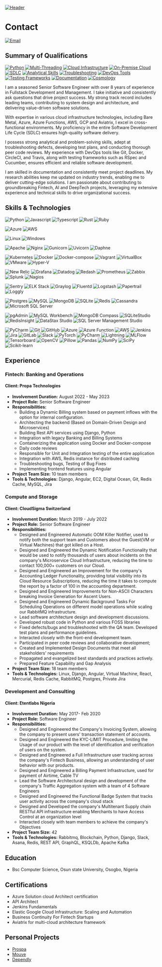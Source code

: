 [![Header](https://camo.githubusercontent.com/c1dcb74cc1c1835b1d716f5051499a2814c683c806b15f04b0eba492863703e9/68747470733a2f2f63646e2e6472696262626c652e636f6d2f75736572732f3733303730332f73637265656e73686f74732f363538313234332f6176656e746f2e676966 "LinkedIn Profile")](https://www.linkedin.com/in/okayjosh/)


# Contact
[![Email](https://img.shields.io/badge/Email-joshua%40etentlabs.com-brightgreen)](mailto:joshua@etentlabs.com)

## Summary of Qualifications
[![Python](https://img.shields.io/badge/Python-Language-blue)](https://www.python.org/)
[![Multi-Threading](https://img.shields.io/badge/Multi--Threading-Skills-brightgreen)](https://en.wikipedia.org/wiki/Multithreading_(computer_architecture))
[![Cloud Infrastructure](https://img.shields.io/badge/Cloud%20Infrastructure-Bare%20Metal%2C%20Azure%2C%20AWS%2C%20Aviatrix-blueviolet)](https://aws.amazon.com/)
[![On-Premise Cloud](https://img.shields.io/badge/On--Premise%20Cloud-Experience-yellowgreen)](https://en.wikipedia.org/wiki/On-premises_software)
[![SDLC](https://img.shields.io/badge/SDLC-Well--Versedinformational)](https://en.wikipedia.org/wiki/Systems_development_life_cycle)
[![Analytical Skills](https://img.shields.io/badge/Analytical%20Skills-Strong-critical)](https://en.wikipedia.org/wiki/Analytical_skill)
[![Troubleshooting](https://img.shields.io/badge/Troubleshooting-Defects%2FBugs-important)](https://en.wikipedia.org/wiki/Troubleshooting)
[![DevOps Tools](https://img.shields.io/badge/DevOps%20Tools-Git%2C%20Docker%2C%20CircleCI%2C%20Travis%2C%20Kubernetes-blue)](https://en.wikipedia.org/wiki/DevOps)
[![Testing Frameworks](https://img.shields.io/badge/Testing%20Frameworks-Pytest%2C%20Jest-success)](https://en.wikipedia.org/wiki/Software_testing)
[![Documentation](https://img.shields.io/badge/Documentation-Proficient-important)](https://en.wikipedia.org/wiki/Software_documentation)
[![Cosmology](https://img.shields.io/badge/Cosmology-Deep%20Interest-lightgrey)](https://en.wikipedia.org/wiki/Cosmology)

I am a seasoned Senior Software Engineer with over 8 years of experience in Fullstack Development and Management. I take initiative and consistently ask questions that drive project success. My strong track record includes leading teams, contributing to system design and architecture, and delivering value-driven software solutions.

With expertise in various cloud infrastructure technologies, including Bare Metal, Azure, Azure Functions, AWS, GCP and Aviatrix, I excel in cross-functional environments. My proficiency in the entire Software Development Life Cycle (SDLC) ensures high-quality software delivery.

I possess strong analytical and problem-solving skills, adept at troubleshooting defects, developing test plans, and conducting thorough peer code reviews. My experience with DevOps tools like Git, Docker, CircleCI, and Travis, along with testing frameworks such as RSpec and Cucumber, ensures efficient and reliable software development.

I am skilled in documentation and consistently meet project deadlines. My research abilities keep me updated on industry trends, enabling me to deliver cutting-edge solutions. I am passionate about contributing to groundbreaking Fintech, AI and DeepTech projects, leveraging my extensive experience and technical skills to drive organizational success.


## Skills & Technologies
![Python](https://img.shields.io/badge/Python-Language-blue)
![Javascript](https://img.shields.io/badge/Javascript-Language-yellow)
![Typescript](https://img.shields.io/badge/Typescript-Language-brightgreen) 
![Rust](https://img.shields.io/badge/Rust-Language-orange) ![Ruby](https://img.shields.io/badge/Ruby-Language-red)

![Azure](https://img.shields.io/badge/Azure-Bear%20metal%2C%20Azure%2C%20Azure%20Functions%2C%20AWS%2C%20Aviatrix-blue)
![AWS](https://img.shields.io/badge/AWS-Amazon%20EC2%2C%20Amazon%20ECS%2C%20Amazon%20Elastic%20BeanStalk%2C%20AWS%20Lambda%2C%20Amazon%20ElastiCache%2C%20AWS%20IAM%2C%20Amazon%20API%20GateWay%2C%20Amazon%20SES-yellow)

![Linux](https://img.shields.io/badge/Linux-OS-green) ![Windows](https://img.shields.io/badge/Windows-OS-blue)

![Apache](https://img.shields.io/badge/Apache-Server-blue) ![Nginx](https://img.shields.io/badge/Nginx-Server-green) ![Gunicorn](https://img.shields.io/badge/Gunicorn-Server-yellow) ![Uvicorn](https://img.shields.io/badge/Uvicorn-Server-orange) ![Daphne](https://img.shields.io/badge/Daphne-Server-red)

![Kubernetes](https://img.shields.io/badge/Kubernetes-Virtualization%20Tool-blue)
![Docker](https://img.shields.io/badge/Docker-Virtualization%20Tool-blue) ![Docker-compose](https://img.shields.io/badge/Docker--compose-Virtualization%20Tool-blue) ![Vagrant](https://img.shields.io/badge/Vagrant-Virtualization%20Tool-orange)
![VirtualBox](https://img.shields.io/badge/VirtualBox-Virtualization%20Tool-yellow)
![VMware](https://img.shields.io/badge/VMware-Virtualization%20Tool-red)
![Hyper-V](https://img.shields.io/badge/Hyper--V-Virtualization%20Tool-lightgrey)

![New Relic](https://img.shields.io/badge/New%20Relic-Monitoring%20Tool-blue) ![Grafana](https://img.shields.io/badge/Grafana-Monitoring%20Tool-orange) ![Datadog](https://img.shields.io/badge/Datadog-Monitoring%20Tool-yellow) ![Redash](https://img.shields.io/badge/Redash-Monitoring%20Tool-red) ![Prometheus](https://img.shields.io/badge/Prometheus-Monitoring%20Tool-brightgreen) ![Zabbix](https://img.shields.io/badge/Zabbix-Monitoring%20Tool-important) ![Splunk](https://img.shields.io/badge/Splunk-Monitoring%20Tool-lightgrey) ![Nagios](https://img.shields.io/badge/Nagios-Monitoring%20Tool-blueviolet)

![Sentry](https://img.shields.io/badge/Sentry-Logging%20Tool-blue)
![ELK Stack](https://img.shields.io/badge/ELK%20Stack-Logging%20Tool-green)
![Graylog](https://img.shields.io/badge/Graylog-Logging%20Tool-yellow)
![Fluentd](https://img.shields.io/badge/Fluentd-Logging%20Tool-orange)
![Logstash](https://img.shields.io/badge/Logstash-Logging%20Tool-red)
![Papertrail](https://img.shields.io/badge/Papertrail-Logging%20Tool-lightgrey)
![Loggly](https://img.shields.io/badge/Loggly-Logging%20Tool-blueviolet)

![Postgres](https://img.shields.io/badge/Postgres-Database-blue)
![MySQL](https://img.shields.io/badge/MySQL-Database-green)
![MongoDB](https://img.shields.io/badge/MongoDB-Database-yellow)
![SQLite](https://img.shields.io/badge/SQLite-Database-orange)
![Redis](https://img.shields.io/badge/Redis-Database-red)
![Cassandra](https://img.shields.io/badge/Cassandra-Database-lightgrey)
![Microsoft SQL Server](https://img.shields.io/badge/Microsoft%20SQL%20Server-Database-blueviolet)

![pgAdmin](https://img.shields.io/badge/pgAdmin-Management%20Tool-blue)
![MySQL Workbench](https://img.shields.io/badge/MySQL%20Workbench-Management%20Tool-green)
![MongoDB Compass](https://img.shields.io/badge/MongoDB%20Compass-Management%20Tool-yellow)
![SQLiteStudio](https://img.shields.io/badge/SQLiteStudio-Management%20Tool-orange)
![RedisInsight](https://img.shields.io/badge/RedisInsight-Management%20Tool-red)
![DataStax Studio](https://img.shields.io/badge/DataStax%20Studio-Management%20Tool-lightgrey)
![SQL Server Management Studio](https://img.shields.io/badge/SQL%20Server%20Management%20Studio-Management%20Tool-blueviolet)

![PyCharm](https://img.shields.io/badge/PyCharm-IDE-blue)
![Git](https://img.shields.io/badge/Git-Version%20Control-green)
![GitHub](https://img.shields.io/badge/GitHub-Version%20Control-yellow)
![Azure](https://img.shields.io/badge/Azure-Cloud%20Provider-orange)
![Azure Function](https://img.shields.io/badge/Azure%20Function-Serverless%20Computing-red)
![AWS](https://img.shields.io/badge/AWS-Cloud%20Provider-lightgrey)
![Jenkins](https://img.shields.io/badge/Jenkins-Continuous%20Integration-blueviolet)
![Jira](https://img.shields.io/badge/Jira-Project%20Management-blue)
![GitLab](https://img.shields.io/badge/GitLab-Version%20Control-orange)
![Slack](https://img.shields.io/badge/Slack-Communication-yellow)
![PyTorch](https://img.shields.io/badge/PyTorch-Machine%20Learning-red)
![PyCharm](https://img.shields.io/badge/PyCharm-IDE-lightgrey)
![Lightning](https://img.shields.io/badge/Lightning-Machine%20Learning-blueviolet)
![MLFlow](https://img.shields.io/badge/MLFlow-Machine%20Learning-blue)
![Tensorboard](https://img.shields.io/badge/Tensorboard-Machine%20Learning-brightgreen)
![OpenCV](https://img.shields.io/badge/OpenCV-Computer%20Vision-orange)
![Pillow](https://img.shields.io/badge/Pillow-Image%20Processing-yellow)
![Pandas](https://img.shields.io/badge/Pandas-Data%20Analysis-red)
![NumPy](https://img.shields.io/badge/NumPy-Data%20Analysis-lightgrey)
![SciPy](https://img.shields.io/badge/SciPy-Scientific%20Computing-blue)
![Scikit-learn](https://img.shields.io/badge/Scikit%20learn-Machine%20Learning-blueviolet)

## Experience

### Fintech: Banking and Operations
#### Client: Propa Technologies
- **Involvement Duration:** August 2022 - May 2023
- **Project Role:** Senior Software Engineer
- **Responsibilities:**
  - Building a Dynamic Billing system based on payment inflows with the option for internal configuration.
  - Architecting the backend (Based on Domain-Driven Design and Microservices)
  - Building Rest API services using Django, Python
  - Integration with legacy Banking and Billing Systems
  - Containerizing the application using Docker and Docker-compose
  - Daily code reviews
  - Responsible for Unit and Integration testing of the entire application
  - Integration with AWS, Redis instance for distributed caching
  - Troubleshooting bugs, Testing of Bug Fixes
  - Implementing frontend features using Angular
- **Project Team Size:** 10 team members
- **Tools & Technologies:** Django, Angular, EC2, Digital Ocean, Git, Redis Cache, MySQL, Jira

### Compute and Storage
#### Client: CloudSigma Switzerland
- **Involvement Duration:** March 2019 - July 2022
- **Project Role:** Senior Software Engineer
- **Responsibilities:**
  - Designed and Engineered Automatic OOM Killer Notifier, used to notify both the support team and Customers about the Guest(VM or Virtual Machines) that got killed on a Host.
  - Designed and Engineered the Dynamic Notification Functionality that would be used to notify thousands of users about incidents on the company's Microservice Cloud Infrastructure, reducing the time to contact 100,000+ customers on our Cloud.
  - Designed and Engineered an Improvement for the company's Accounting Ledger Functionality, providing total visibility into its Cloud Resource Subscriptions, reducing the time it takes to compute the report by a factor of 100 in the accounting department.
  - Designed and Engineered Improvements for Non-ASCII Characters breaking Invoice Generation for Ascent Users.
  - Designed and Engineered Dynamic Background Tasks For Scheduling Operations on different model operations while scaling our RabbitMQ infrastructure.
  - Lead software architecture design and development discussions.
  - Developed robust code in Python and various FOSS libraries
  - Fixed defects/bugs and troubleshooted with the QA team. Developed test plans and performance guidelines.
  - Interacted closely with the front-end development team.
  - Participated in peer code reviews and collaborative development;
  - Created and Implemented Design Documents that meet all stakeholders' requirements
  - Propagated and evangelized best standards and practices actively.
  - Prepared Feature Capability and Gap Analysis
- **Project Team Size:** 18 team members
- **Tools & Technologies:** Linux, Django, Angular, Virtual Machine, React, Mercurial, Redis Cache, RabbitMQ, Postgres, Private Jira

### Development and Consulting
#### Client: Etentlabs Nigeria
- **Involvement Duration:** May 2017- Feb 2020
- **Project Role:** Software Engineer
- **Responsibilities:**
  - Designed and Engineered the Company's Invoicing System, allowing the company to present users' transaction statement of accounts.
  - Designed and Engineered the KYC-LIMIT Procedure, limiting the Usage of our product with the level of identification and verification of users on the system.
  - Designed and Engineered a Full Infrastructure user tracking across the company's Fintech Business, allowing an understanding of user behavior with our products.
  - Designed and Engineered a Billing Payment Infrastructure, used for payment of Airtime, Cable TV
  - Lead the Software Architectural design and development of the company's Traffic Aggregation system with a team of 4 Software Engineers
  - Designed and Engineered the Functional Badge System that tracks user activity across the company's cloud stack
  - Designed and Developed the company's Multitenant Supply chain RESTful API infrastructure enabling Merchants to have Access Control at an organization level
  - Interacted closely with team members to achieve the company's Objectives
- **Project Team Size:** 42
- **Tools & Technologies:** Rabbitmq, Blockchain, Python, Django, Slack, Asana, Redis, REST API, GraphQL, KSQLDb, Apache Kafka

## Education
- Bsc Computer Science, Osun state University, Osogbo, Nigeria

## Certifications
- Azure Solution cloud Architect certification
- API Architect
- Jenkins Fundamentals
- Elastic Google Cloud Infrastructure: Scaling and Automation
- Business Continuity For Fintech Startups
- Aviatrix for multi-cloud architecture framework

## Personal Projects
- [Prospa](https://staging.getprospa.co/)
- [Mouve](https://live-mouve.onrender.com/)
- [Dependly](https://api.dependly.app/docs/)
